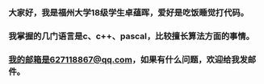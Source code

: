 ### 大家好，我是福州大学18级学生卓蕴晖，爱好是吃饭睡觉打代码。
### 我掌握的几门语言是c、c++、pascal，比较擅长算法方面的事情。
### 我的邮箱是627118867@qq.com，如果有什么问题，欢迎给我发邮件。

<!--
**DogGoods/DogGoods** is a ✨ _special_ ✨ repository because its `README.md` (this file) appears on your GitHub profile.
